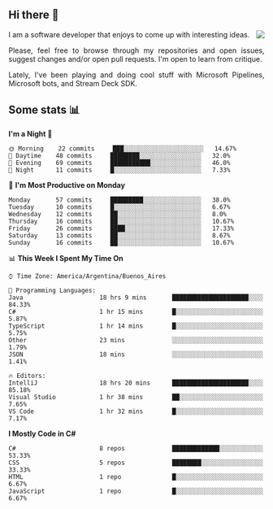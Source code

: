 ## Hi there :slightly_smiling_face:

<img src="https://github-readme-stats.vercel.app/api?username=victorgrycuk&show_icons=true&count_private=true&title_color=F7941E&icon_color=F7941E" align="right">

<p align="justify">
I am a software developer that enjoys to come up with interesting ideas.
<p/>

<p align= "justify">
Please, feel free to browse through my repositories and open issues, suggest changes and/or open pull requests. I'm open to learn from critique.
<p/>

<p align= "justify">
Lately, I've been playing and doing cool stuff with Microsoft Pipelines, Microsoft bots, and Stream Deck SDK.
<p/>

## Some stats :bar_chart:
<!--START_SECTION:waka-->
**I'm a Night 🦉** 

```text
🌞 Morning    22 commits     ███░░░░░░░░░░░░░░░░░░░░░░   14.67% 
🌆 Daytime    48 commits     ████████░░░░░░░░░░░░░░░░░   32.0% 
🌃 Evening    69 commits     ███████████░░░░░░░░░░░░░░   46.0% 
🌙 Night      11 commits     █░░░░░░░░░░░░░░░░░░░░░░░░   7.33%

```
📅 **I'm Most Productive on Monday** 

```text
Monday       57 commits     █████████░░░░░░░░░░░░░░░░   38.0% 
Tuesday      10 commits     █░░░░░░░░░░░░░░░░░░░░░░░░   6.67% 
Wednesday    12 commits     ██░░░░░░░░░░░░░░░░░░░░░░░   8.0% 
Thursday     16 commits     ██░░░░░░░░░░░░░░░░░░░░░░░   10.67% 
Friday       26 commits     ████░░░░░░░░░░░░░░░░░░░░░   17.33% 
Saturday     13 commits     ██░░░░░░░░░░░░░░░░░░░░░░░   8.67% 
Sunday       16 commits     ██░░░░░░░░░░░░░░░░░░░░░░░   10.67%

```


📊 **This Week I Spent My Time On** 

```text
⌚︎ Time Zone: America/Argentina/Buenos_Aires

💬 Programming Languages: 
Java                     18 hrs 9 mins       █████████████████████░░░░   84.33% 
C#                       1 hr 15 mins        █░░░░░░░░░░░░░░░░░░░░░░░░   5.87% 
TypeScript               1 hr 14 mins        █░░░░░░░░░░░░░░░░░░░░░░░░   5.75% 
Other                    23 mins             ░░░░░░░░░░░░░░░░░░░░░░░░░   1.79% 
JSON                     18 mins             ░░░░░░░░░░░░░░░░░░░░░░░░░   1.41%

🔥 Editors: 
IntelliJ                 18 hrs 20 mins      █████████████████████░░░░   85.18% 
Visual Studio            1 hr 38 mins        ██░░░░░░░░░░░░░░░░░░░░░░░   7.65% 
VS Code                  1 hr 32 mins        █░░░░░░░░░░░░░░░░░░░░░░░░   7.17%

```

**I Mostly Code in C#** 

```text
C#                       8 repos             █████████████░░░░░░░░░░░░   53.33% 
CSS                      5 repos             ████████░░░░░░░░░░░░░░░░░   33.33% 
HTML                     1 repo              █░░░░░░░░░░░░░░░░░░░░░░░░   6.67% 
JavaScript               1 repo              █░░░░░░░░░░░░░░░░░░░░░░░░   6.67%

```



<!--END_SECTION:waka-->
